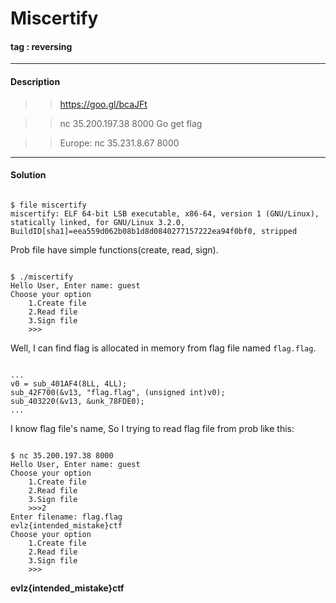 # **Miscertify**

#### tag : reversing

-----------------------------------------------

#### Description

>>https://goo.gl/bcaJFt

>>nc 35.200.197.38 8000
>>Go get flag

>>Europe: nc 35.231.8.67 8000

-----------------------------------------------

#### Solution

~~~

$ file miscertify
miscertify: ELF 64-bit LSB executable, x86-64, version 1 (GNU/Linux), statically linked, for GNU/Linux 3.2.0, BuildID[sha1]=eea559d062b08b1d8d0840277157222ea94f0bf0, stripped

~~~

Prob file have simple functions(create, read, sign).

~~~

$ ./miscertify
Hello User, Enter name:	guest
Choose your option
	1.Create file
	2.Read file
	3.Sign file
	>>>

~~~

Well, I can find flag is allocated in memory from flag file named `flag.flag`.

~~~

...
v0 = sub_401AF4(8LL, 4LL);
sub_42F700(&v13, "flag.flag", (unsigned int)v0);
sub_403220(&v13, &unk_78FDE0);
...

~~~

I know flag file's name, So I trying to read flag file from prob like this:

~~~

$ nc 35.200.197.38 8000
Hello User, Enter name:	guest
Choose your option
	1.Create file
	2.Read file
	3.Sign file
	>>>2
Enter filename:	flag.flag
evlz{intended_mistake}ctf
Choose your option
	1.Create file
	2.Read file
	3.Sign file
	>>>

~~~

**evlz{intended_mistake}ctf**
